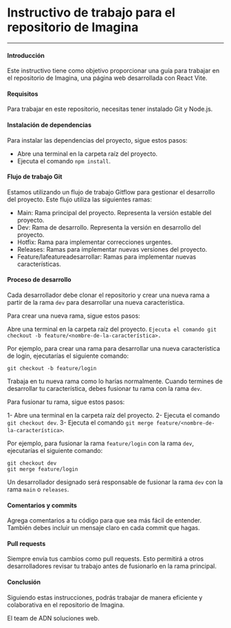 
# Instructivo de trabajo para el repositorio de Imagina
---
#### Introducción

Este instructivo tiene como objetivo proporcionar una guía para trabajar en el repositorio de Imagina, una página web desarrollada con React Vite.

#### Requisitos

Para trabajar en este repositorio, necesitas tener instalado Git y Node.js.

#### Instalación de dependencias

Para instalar las dependencias del proyecto, sigue estos pasos:

- Abre una terminal en la carpeta raíz del proyecto.
- Ejecuta el comando `npm install`.

#### Flujo de trabajo Git

Estamos utilizando un flujo de trabajo Gitflow para gestionar el desarrollo del proyecto. Este flujo utiliza las siguientes ramas:

- Main: Rama principal del proyecto. Representa la versión estable del proyecto.
- Dev: Rama de desarrollo. Representa la versión en desarrollo del proyecto.
- Hotfix: Rama para implementar correcciones urgentes.
- Releases: Ramas para implementar nuevas versiones del proyecto.
- Feature/lafeatureadesarrollar: Ramas para implementar nuevas características.

#### Proceso de desarrollo

Cada desarrollador debe clonar el repositorio y crear una nueva rama a partir de la rama `dev` para desarrollar una nueva característica.

Para crear una nueva rama, sigue estos pasos:

Abre una terminal en la carpeta raíz del proyecto.
`Ejecuta el comando git checkout -b feature/<nombre-de-la-característica>.`

Por ejemplo, para crear una rama para desarrollar una nueva característica de login, ejecutarías el siguiente comando:

```
git checkout -b feature/login
```

Trabaja en tu nueva rama como lo harías normalmente. Cuando termines de desarrollar tu característica, debes fusionar tu rama con la rama `dev`.

Para fusionar tu rama, sigue estos pasos:

1- Abre una terminal en la carpeta raíz del proyecto.
2- Ejecuta el comando `git checkout dev`.
3- Ejecuta el comando `git merge feature/<nombre-de-la-característica>`.

Por ejemplo, para fusionar la rama `feature/login` con la rama `dev`, ejecutarías el siguiente comando:
```
git checkout dev
git merge feature/login
```

Un desarrollador designado será responsable de fusionar la rama `dev` con la rama `main` o `releases`.

#### Comentarios y commits

Agrega comentarios a tu código para que sea más fácil de entender. También debes incluir un mensaje claro en cada commit que hagas.

#### Pull requests

Siempre envía tus cambios como pull requests. Esto permitirá a otros desarrolladores revisar tu trabajo antes de fusionarlo en la rama principal.

#### Conclusión

Siguiendo estas instrucciones, podrás trabajar de manera eficiente y colaborativa en el repositorio de Imagina.

El team de ADN soluciones web.